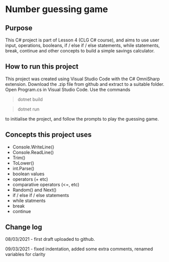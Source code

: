 # Number guessing game
## Purpose
This C# project is part of Lesson 4 (CLG C# course), and aims to use user input, operations, booleans, if / else if / else statements, while statements, break, continue and other concepts to build a simple savings calculator.

## How to run this project
This project was created using Visual Studio Code with the C# OmniSharp extension. Download the .zip file from github and extract to a suitable folder. Open Program.cs in Visual Studio Code. Use the commands

> dotnet build

> dotnet run

to initialise the project, and follow the prompts to play the guessing game.

## Concepts this project uses
- Console.WriteLine()
- Console.ReadLine()
- Trim()
- ToLower()
- int.Parse()
- boolean values
- operators (+ etc)
- comparative operators (<=, etc)
- Random() and Next()
- if / else if / else statements
- while statments
- break
- continue

## Change log
08/03/2021 - first draft uploaded to github.

09/03/2021 - fixed indentation, added some extra comments, renamed variables for clarity
